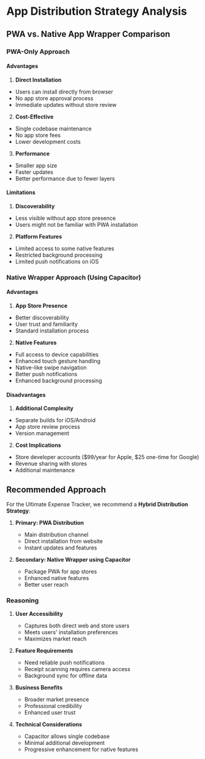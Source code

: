 # App Distribution Strategy Analysis

## PWA vs. Native App Wrapper Comparison

### PWA-Only Approach
#### Advantages
1. **Direct Installation**
  - Users can install directly from browser
  - No app store approval process
  - Immediate updates without store review

2. **Cost-Effective**
  - Single codebase maintenance
  - No app store fees
  - Lower development costs

3. **Performance**
  - Smaller app size
  - Faster updates
  - Better performance due to fewer layers

#### Limitations
1. **Discoverability**
  - Less visible without app store presence
  - Users might not be familiar with PWA installation

2. **Platform Features**
  - Limited access to some native features
  - Restricted background processing
  - Limited push notifications on iOS

### Native Wrapper Approach (Using Capacitor)
#### Advantages
1. **App Store Presence**
  - Better discoverability
  - User trust and familiarity
  - Standard installation process

2. **Native Features**
  - Full access to device capabilities
  - Enhanced touch gesture handling
  - Native-like swipe navigation
  - Better push notifications
  - Enhanced background processing

#### Disadvantages
1. **Additional Complexity**
  - Separate builds for iOS/Android
  - App store review process
  - Version management

2. **Cost Implications**
  - Store developer accounts ($99/year for Apple, $25 one-time for Google)
  - Revenue sharing with stores
  - Additional maintenance

## Recommended Approach
For the Ultimate Expense Tracker, we recommend a **Hybrid Distribution Strategy**:

1. **Primary: PWA Distribution**
   - Main distribution channel
   - Direct installation from website
   - Instant updates and features

2. **Secondary: Native Wrapper using Capacitor**
   - Package PWA for app stores
   - Enhanced native features
   - Better user reach

### Reasoning
1. **User Accessibility**
   - Captures both direct web and store users
   - Meets users' installation preferences
   - Maximizes market reach

2. **Feature Requirements**
   - Need reliable push notifications
   - Receipt scanning requires camera access
   - Background sync for offline data

3. **Business Benefits**
   - Broader market presence
   - Professional credibility
   - Enhanced user trust

4. **Technical Considerations**
   - Capacitor allows single codebase
   - Minimal additional development
   - Progressive enhancement for native features 